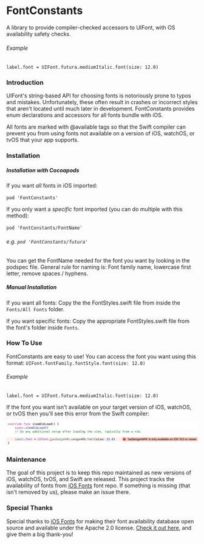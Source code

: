 # FontConstants
A library to provide compiler-checked accessors to UIFont, with OS availability safety checks.

###### Example
`label.font = UIFont.futura.mediumItalic.font(size: 12.0)`

### Introduction
UIFont's string-based API for choosing fonts is notoriously prone to typos and mistakes. Unfortunately, these often result in crashes or incorrect styles that aren't located until much later in development. FontConstants provides enum declarations and accessors for all fonts bundle with iOS.

All fonts are marked with @available tags so that the Swift compiler can prevent you from using fonts not available on a version of iOS, watchOS, or tvOS that your app supports.

### Installation

##### Installation with Cocoapods

If you want _all_ fonts in iOS imported:

`pod 'FontConstants'`

If you only want a _specific_ font imported (you can do multiple with this method): 

`pod 'FontConstants/FontName'`

###### e.g. `pod 'FontConstants/futura'`

You can get the FontName needed for the font you want by looking in the podspec file. General rule for naming is: Font family name, lowercase first letter, remove spaces / hyphens.

##### Manual Installation

If you want all fonts: Copy the the FontStyles.swift file from inside the `Fonts/All Fonts` folder.

If you want specific fonts: Copy the appropriate FontStyles.swift file from the font's folder inside `Fonts`.

### How To Use

FontConstants are easy to use! You can access the font you want using this format: `UIFont.fontFamily.fontStyle.font(size: 12.0)`

###### Example
`````
label.font = UIFont.futura.mediumItalic.font(size: 12.0)
`````

If the font you want isn't available on your target version of iOS, watchOS, or tvOS then you'll see this error from the Swift compiler:

![Availability Warning](https://raw.githubusercontent.com/52inc/FontConstants/master/ReadMeResources/AvailabilityWarning.png)

### Maintenance

The goal of this project is to keep this repo maintained as new versions of iOS, watchOS, tvOS, and Swift are released. This project tracks the availability of fonts from [iOS Fonts](https://github.com/mcritz/iosfonts) font repo. If something is missing (that isn't removed by us), please make an issue there.

### Special Thanks
Special thanks to [iOS Fonts](https://iosfonts.com) for making their font availability database open source and available under the Apache 2.0 license. [Check it out here](https://github.com/mcritz/iosfonts), and give them a big thank-you!